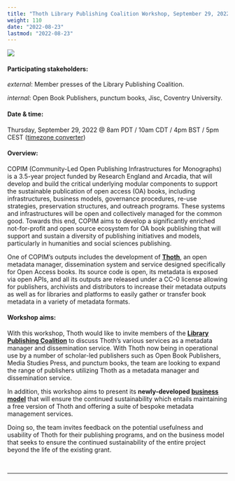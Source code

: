 ```yaml
---
title: "Thoth Library Publishing Coalition Workshop, September 29, 2022"
weight: 110
date: "2022-08-23"
lastmod: "2022-08-23"
---
```


![](/images/220929-thoth-lpc-workshop-header.jpg)


#### Participating stakeholders:

_external_: Member presses of the Library Publishing Coalition.   

_internal_: Open Book Publishers, punctum books, Jisc, Coventry University.

#### Date & time:

Thursday, September 29, 2022 @ 8am PDT / 10am CDT / 4pm BST / 5pm CEST ([timezone converter](https://www.timeanddate.com/worldclock/converter.html?iso=20220929T150000&p1=136&p2=224&p3=64&p4=48)) 

#### Overview:

COPIM (Community-Led Open Publishing Infrastructures for Monographs) is a 3.5-year project funded by Research England and Arcadia, that will develop and build the critical underlying modular components to support the sustainable publication of open access (OA) books, including infrastructures, business models, governance procedures, re-use strategies, preservation structures, and outreach programs. These systems and infrastructures will be open and collectively managed for the common good. Towards this end, COPIM aims to develop a significantly enriched not-for-profit and open source ecosystem for OA book publishing that will support and sustain a diversity of publishing initiatives and models, particularly in humanities and social sciences publishing.

One of COPIM’s outputs includes the development of **[Thoth](https://thoth.pub)**, an open metadata manager, dissemination system and service designed specifically for Open Access books. Its source code is open, its metadata is exposed via open APIs, and all its outputs are released under a CC-0 license allowing for publishers, archivists and distributors to increase their metadata outputs as well as for libraries and platforms to easily gather or transfer book metadata in a variety of metadata formats.

#### Workshop aims:

With this workshop, Thoth would like to invite members of the **[Library Publishing Coalition](https://librarypublishing.org/)** to discuss Thoth’s various services as a metadata manager and dissemination service. With Thoth now being in operational use by a number of scholar-led publishers such as Open Book Publishers, Media Studies Press, and punctum books, the team are looking to expand the range of publishers utilizing Thoth as a metadata manager and dissemination service.

In addition, this workshop aims to present its **newly-developed [business model](https://copim.pubpub.org/pub/thoth-business-model/)** that will ensure the continued sustainability which entails maintaining a free version of Thoth and offering a suite of bespoke metadata management services.

Doing so, the team  invites feedback on the potential usefulness and usability of Thoth for their publishing programs, and on the business model that seeks to ensure the continued sustainability of the entire project beyond the life of the existing grant.




  &nbsp;


---


  &nbsp;
